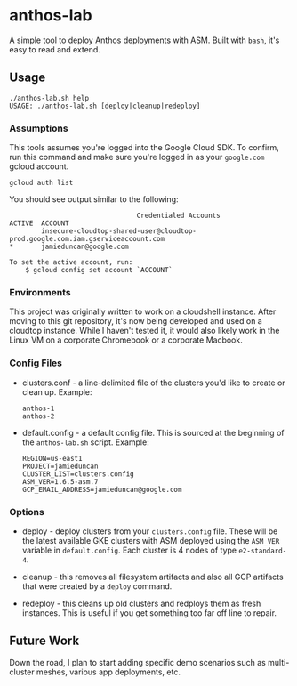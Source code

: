# anthos-lab

A simple tool to deploy Anthos deployments with ASM. Built with `bash`, it's
easy to read and extend.

## Usage

```
./anthos-lab.sh help
USAGE: ./anthos-lab.sh [deploy|cleanup|redeploy]

```

### Assumptions 

This tools assumes you're logged into the Google Cloud SDK. To confirm, run this
command and make sure you're logged in as your `google.com` gcloud account. 

```
gcloud auth list
```

You should see output similar to the following: 

```
                                Credentialed Accounts
ACTIVE  ACCOUNT
        insecure-cloudtop-shared-user@cloudtop-prod.google.com.iam.gserviceaccount.com
*       jamieduncan@google.com

To set the active account, run:
    $ gcloud config set account `ACCOUNT`

```

### Environments

This project was originally written to work on a cloudshell instance. After moving to
this git repository, it's now being developed and used on a cloudtop instance.
While I haven't tested it, it would also likely work in the Linux VM on a
corporate Chromebook or a corporate Macbook.

### Config Files 

* clusters.conf - a line-delimited file of the clusters you'd like to create or
  clean up. Example: 

  ```
  anthos-1
  anthos-2
  ```

* default.config - a default config file. This is sourced at the beginning of
  the `anthos-lab.sh` script. Example: 

  ```
  REGION=us-east1
  PROJECT=jamieduncan
  CLUSTER_LIST=clusters.config
  ASM_VER=1.6.5-asm.7
  GCP_EMAIL_ADDRESS=jamieduncan@google.com
  ```

### Options 

* deploy - deploy clusters from your `clusters.config` file. These will be the
  latest available GKE clusters with ASM deployed using the `ASM_VER` variable
  in `default.config`. Each cluster is 4 nodes of type `e2-standard-4`.

* cleanup - this removes all filesystem artifacts and also all GCP artifacts
  that were created by a `deploy` command.

* redeploy - this cleans up old clusters and redploys them as fresh instances.
  This is useful if you get something too far off line to repair.

## Future Work

Down the road, I plan to start adding specific demo scenarios such as
multi-cluster meshes, various app deployments, etc.